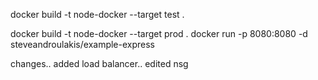 docker build -t node-docker --target test .

docker build -t node-docker --target prod .
docker run -p 8080:8080 -d steveandroulakis/example-express

changes..
added load balancer.. edited nsg